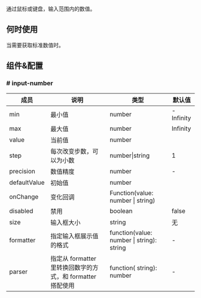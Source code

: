 
通过鼠标或键盘，输入范围内的数值。

## 何时使用

当需要获取标准数值时。

## 组件&配置

### # input-number

| 成员        | 说明           | 类型               | 默认值       |
|-------------|----------------|--------------------|--------------|
| min     | 最小值   | number | -Infinity        |
| max     | 最大值       | number      | Infinity           |
| value     | 当前值       | number      |            |
| step     | 每次改变步数，可以为小数  | number&#124;string      |  1      |
| precision | 数值精度 | number | - |
| defaultValue     | 初始值       | number      |            |
| onChange     | 变化回调       | Function(value: number &#124; string) |            |
| disabled     | 禁用       | boolean      |      false      |
| size    | 输入框大小  | string      |      无      |
| formatter | 指定输入框展示值的格式 | function(value: number &#124; string): string | - |
| parser | 指定从 formatter 里转换回数字的方式，和 formatter 搭配使用 | function( string): number | - |
